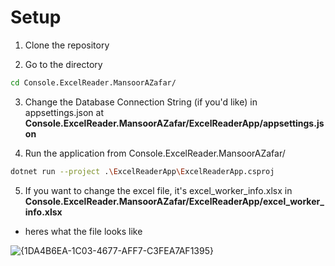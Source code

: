 # Setup
1. Clone the repository

2. Go to the directory 

```bash
cd Console.ExcelReader.MansoorAZafar/
```

3. Change the Database Connection String (if you'd like) in appsettings.json at **Console.ExcelReader.MansoorAZafar/ExcelReaderApp/appsettings.json**

4. Run the application from Console.ExcelReader.MansoorAZafar/

```bash
dotnet run --project .\ExcelReaderApp\ExcelReaderApp.csproj 
```

5. If you want to change the excel file, it's excel_worker_info.xlsx in **Console.ExcelReader.MansoorAZafar/ExcelReaderApp/excel_worker_info.xlsx**

- heres what the file looks like

![{1DA4B6EA-1C03-4677-AFF7-C3FEA7AF1395}](https://github.com/user-attachments/assets/e0a5e39a-3911-4a40-82fc-4c3d7c02378f)
